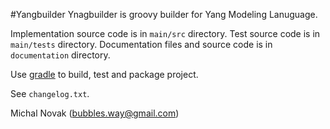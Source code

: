 #Yangbuilder
Ynagbuilder is groovy builder for Yang Modeling Lanuguage.

Implementation source code is in  `main/src` directory.
Test source code is in  `main/tests` directory.
Documentation files and source code is in  `documentation` directory.

Use [gradle][gradle_id] to build, test and package project.

See `changelog.txt`.

Michal Novak (<bubbles.way@gmail.com>)

[gradle_id]: http://www.gradle.org/  "Gradle"
